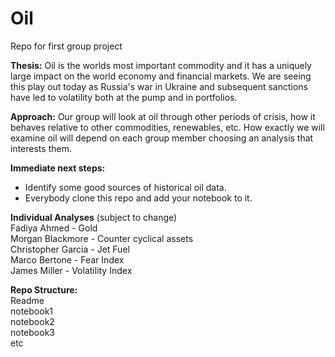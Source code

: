 # Oil
Repo for first group project

**Thesis:** Oil is the worlds most important commodity and it has a uniquely large impact on the world economy and financial markets.  We are seeing this play out today as Russia's war in Ukraine and subsequent sanctions have led to volatility both at the pump and in portfolios.  

**Approach:** Our group will look at oil through other periods of crisis, how it behaves relative to other commodities, renewables, etc.  How exactly we will examine oil will depend on each group member choosing an analysis that interests them.  
  
**Immediate next steps:**
* Identify some good sources of historical oil data.  
* Everybody clone this repo and add your notebook to it.  

**Individual Analyses** (subject to change)    
Fadiya Ahmed - Gold  
Morgan Blackmore - Counter cyclical assets  
Christopher Garcia - Jet Fuel  
Marco Bertone - Fear Index  
James Miller - Volatility Index  

**Repo Structure:**  
Readme  
notebook1  
notebook2  
notebook3  
etc  



